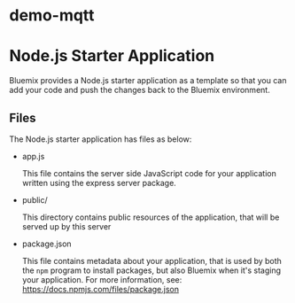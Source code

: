 # demo-mqtt
# Node.js Starter Application

Bluemix provides a Node.js starter application as a template so that you can
add your code and push the changes back to the Bluemix environment.

## Files

The Node.js starter application has files as below:

* app.js

	This file contains the server side JavaScript code for your application
	written using the express server package.

* public/

	This directory contains public resources of the application, that will be
	served up by this server

* package.json

	This file contains metadata about your application, that is used by both
	the `npm` program to install packages, but also Bluemix when it's
	staging your application.  For more information, see:
	<https://docs.npmjs.com/files/package.json>
